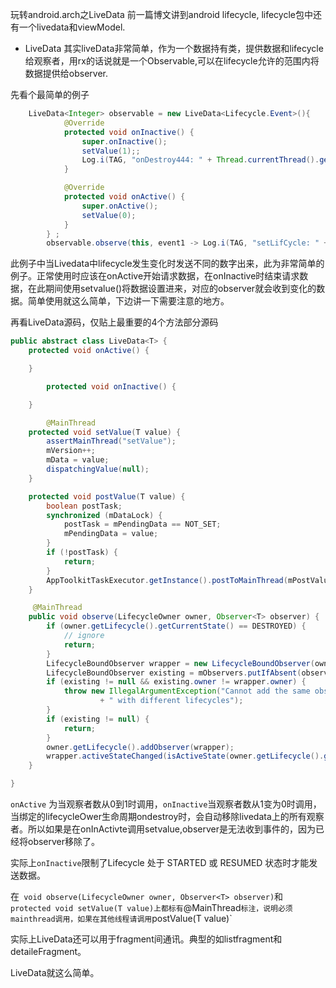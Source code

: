 玩转android.arch之LiveData
前一篇博文讲到android lifecycle, lifecycle包中还有一个livedata和viewModel.

* LiveData
其实liveData非常简单，作为一个数据持有类，提供数据和lifecycle给观察者，用rx的话说就是一个Observable,可以在lifecycle允许的范围内将数据提供给observer.

先看个最简单的例子

```java
    LiveData<Integer> observable = new LiveData<Lifecycle.Event>(){
            @Override
            protected void onInactive() {
                super.onInactive();
                setValue(1);;
                Log.i(TAG, "onDestroy444: " + Thread.currentThread().getName());
            }

            @Override
            protected void onActive() {
                super.onActive();
                setValue(0);
            }
        } ;
        observable.observe(this, event1 -> Log.i(TAG, "setLifCycle: " + event1));
```
此例子中当Livedata中lifecycle发生变化时发送不同的数字出来，此为非常简单的例子。正常使用时应该在onActive开始请求数据，在onInactive时结束请求数据，在此期间使用setvalue()将数据设置进来，对应的observer就会收到变化的数据。简单使用就这么简单，下边讲一下需要注意的地方。


再看LiveData源码，仅贴上最重要的4个方法部分源码
```java 
public abstract class LiveData<T> {
    protected void onActive() {

    }

        protected void onInactive() {

    }

        @MainThread
    protected void setValue(T value) {
        assertMainThread("setValue");
        mVersion++;
        mData = value;
        dispatchingValue(null);
    }

    protected void postValue(T value) {
        boolean postTask;
        synchronized (mDataLock) {
            postTask = mPendingData == NOT_SET;
            mPendingData = value;
        }
        if (!postTask) {
            return;
        }
        AppToolkitTaskExecutor.getInstance().postToMainThread(mPostValueRunnable);
    }

     @MainThread
    public void observe(LifecycleOwner owner, Observer<T> observer) {
        if (owner.getLifecycle().getCurrentState() == DESTROYED) {
            // ignore
            return;
        }
        LifecycleBoundObserver wrapper = new LifecycleBoundObserver(owner, observer);
        LifecycleBoundObserver existing = mObservers.putIfAbsent(observer, wrapper);
        if (existing != null && existing.owner != wrapper.owner) {
            throw new IllegalArgumentException("Cannot add the same observer"
                    + " with different lifecycles");
        }
        if (existing != null) {
            return;
        }
        owner.getLifecycle().addObserver(wrapper);
        wrapper.activeStateChanged(isActiveState(owner.getLifecycle().getCurrentState()));
    }

}
```

`onActive` 为当观察者数从0到1时调用，`onInactive`当观察者数从1变为0时调用，当绑定的lifecycleOwer生命周期ondestroy时，会自动移除livedata上的所有观察者。所以如果是在onInActivte调用setvalue,observer是无法收到事件的，因为已经将observer移除了。  

实际上`onInactive`限制了Lifecycle 处于 STARTED 或 RESUMED 状态时才能发送数据。  

在` void observe(LifecycleOwner owner, Observer<T> observer)`和` protected void setValue(T value)上都标有`@MainThread`标注，说明必须mainthread调用，如果在其他线程请调用`postValue(T value)`

实际上LiveData还可以用于fragment间通讯。典型的如listfragment和detaileFragment。

LiveData就这么简单。
